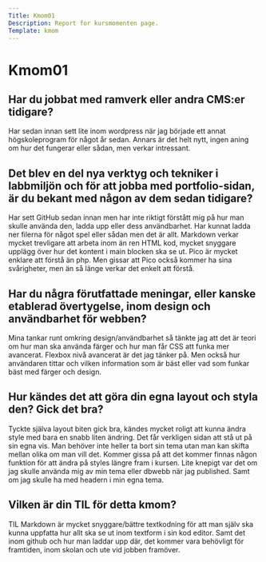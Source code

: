 ```yaml
---
Title: Kmom01
Description: Report for kursmomenten page.
Template: kmom
---
```


Kmom01
==================
## Har du jobbat med ramverk eller andra CMS:er tidigare?

Har sedan innan sett lite inom wordpress när jag började ett annat högskoleprogram för något år sedan. Annars är det helt nytt, ingen aning om hur det fungerar eller sådan, men verkar intressant.

## Det blev en del nya verktyg och tekniker i labbmiljön och för att jobba med portfolio-sidan, är du bekant med någon av dem sedan tidigare?

Har sett GitHub sedan innan men har inte riktigt förstått mig på hur man skulle använda den, ladda upp eller dess användbarhet. Har kunnat ladda ner filerna för något spel eller sådan men det är allt. Markdown verkar mycket trevligare att arbeta inom än ren HTML kod, mycket snyggare upplägg över hur det kontent i main blocken ska se ut. Pico är mycket enklare att förstå än php. Men gissar att Pico också kommer ha sina svårigheter, men än så länge verkar det enkelt att förstå.

## Har du några förutfattade meningar, eller kanske etablerad övertygelse, inom design och användbarhet för webben?

Mina tankar runt omkring design/användbarhet så tänkte jag att det är teori om hur man ska använda färger och hur man får CSS att funka mer avancerat. Flexbox nivå avancerat är det jag tänker på. Men också hur användaren tittar och vilken information som är bäst eller vad som funkar bäst med färger och design.

## Hur kändes det att göra din egna layout och styla den? Gick det bra?

Tyckte själva layout biten gick bra, kändes mycket roligt att kunna ändra style med bara en snabb liten ändring. Det får verkligen sidan att stå ut på sin egna vis. Man behöver inte heller ta bort sin tema utan man kan skifta mellan olika om man vill det. Kommer gissa på att det kommer finnas någon funktion för att ändra på styles längre fram i kursen.
Lite knepigt var det om jag skulle använda mig av min tema eller dbwebb när jag published. Samt om jag skulle ha med headern i min egna tema.

## Vilken är din TIL för detta kmom?

TIL Markdown är mycket snyggare/bättre textkodning för att man själv ska kunna uppfatta hur allt ska se ut inom textform i sin kod editor. Samt det inom github och hur man laddar upp där, det kommer vara behövligt för framtiden, inom skolan och ute vid jobben framöver.
